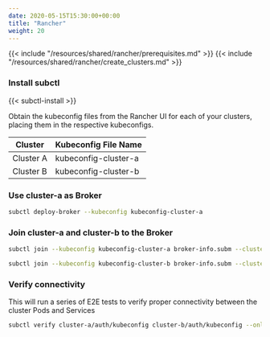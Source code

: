 ```yaml
---
date: 2020-05-15T15:30:00+00:00
title: "Rancher"
weight: 20
---
```


{{< include "/resources/shared/rancher/prerequisites.md" >}}
{{< include "/resources/shared/rancher/create_clusters.md" >}}

### Install subctl

{{< subctl-install >}}

Obtain the kubeconfig files from the Rancher UI for each of your clusters, placing them in the respective kubeconfigs.

|Cluster|Kubeconfig File Name|
|----|---|
|Cluster A|kubeconfig-cluster-a|
|Cluster B|kubeconfig-cluster-b|

### Use cluster-a as Broker

```bash
subctl deploy-broker --kubeconfig kubeconfig-cluster-a
```

### Join cluster-a and cluster-b to the Broker

```bash
subctl join --kubeconfig kubeconfig-cluster-a broker-info.subm --clusterid cluster-a
```

```bash
subctl join --kubeconfig kubeconfig-cluster-b broker-info.subm --clusterid cluster-b
```

### Verify connectivity

This will run a series of E2E tests to verify proper connectivity between the cluster Pods and Services

```bash
subctl verify cluster-a/auth/kubeconfig cluster-b/auth/kubeconfig --only connectivity --verbose
```
